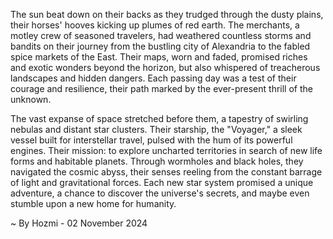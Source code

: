 
The sun beat down on their backs as they trudged through the dusty plains, their horses' hooves kicking up plumes of red earth. The merchants, a motley crew of seasoned travelers, had weathered countless storms and bandits on their journey from the bustling city of Alexandria to the fabled spice markets of the East. Their maps, worn and faded, promised riches and exotic wonders beyond the horizon, but also whispered of treacherous landscapes and hidden dangers.  Each passing day was a test of their courage and resilience, their path marked by the ever-present thrill of the unknown.

The vast expanse of space stretched before them, a tapestry of swirling nebulas and distant star clusters.  Their starship, the "Voyager," a sleek vessel built for interstellar travel, pulsed with the hum of its powerful engines.  Their mission: to explore uncharted territories in search of new life forms and habitable planets.  Through wormholes and black holes, they navigated the cosmic abyss, their senses reeling from the constant barrage of light and gravitational forces. Each new star system promised a unique adventure, a chance to discover the universe's secrets, and maybe even stumble upon a new home for humanity. 

~ By Hozmi - 02 November 2024
